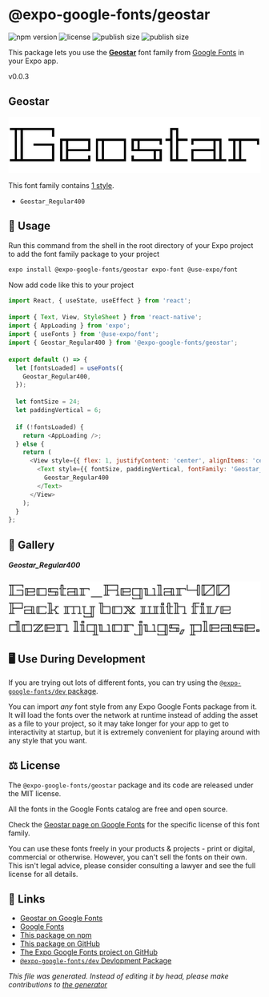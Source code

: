 # @expo-google-fonts/geostar

![npm version](https://flat.badgen.net/npm/v/@expo-google-fonts/geostar)
![license](https://flat.badgen.net/github/license/expo/google-fonts)
![publish size](https://flat.badgen.net/packagephobia/install/@expo-google-fonts/geostar)
![publish size](https://flat.badgen.net/packagephobia/publish/@expo-google-fonts/geostar)

This package lets you use the [**Geostar**](https://fonts.google.com/specimen/Geostar) font family from [Google Fonts](https://fonts.google.com/) in your Expo app.

v0.0.3

## Geostar

![Geostar](./font-family.png)

This font family contains [1 style](#gallery).

- `Geostar_Regular400`

## 🔡 Usage

Run this command from the shell in the root directory of your Expo project to add the font family package to your project
```sh
expo install @expo-google-fonts/geostar expo-font @use-expo/font
```

Now add code like this to your project
```js
import React, { useState, useEffect } from 'react';

import { Text, View, StyleSheet } from 'react-native';
import { AppLoading } from 'expo';
import { useFonts } from '@use-expo/font';
import { Geostar_Regular400 } from '@expo-google-fonts/geostar';

export default () => {
  let [fontsLoaded] = useFonts({
    Geostar_Regular400,
  });

  let fontSize = 24;
  let paddingVertical = 6;

  if (!fontsLoaded) {
    return <AppLoading />;
  } else {
    return (
      <View style={{ flex: 1, justifyContent: 'center', alignItems: 'center' }}>
        <Text style={{ fontSize, paddingVertical, fontFamily: 'Geostar_Regular400' }}>
          Geostar_Regular400
        </Text>
      </View>
    );
  }
};

```

## 📖 Gallery

##### Geostar_Regular400
![Geostar_Regular400](./7b9967368c76fa8693221781a74e18323bde42a1df8fff30b1d5b2dd2e654dc5.ttf.png)


## 🖥️ Use During Development

If you are trying out lots of different fonts, you can try using the [`@expo-google-fonts/dev` package](https://github.com/expo/google-fonts/tree/master/font-packages/dev#readme).

You can import *any* font style from any Expo Google Fonts package from it. It will load the fonts
over the network at runtime instead of adding the asset as a file to your project, so it may take longer
for your app to get to interactivity at startup, but it is extremely convenient
for playing around with any style that you want.

## ⚖️ License

The `@expo-google-fonts/geostar` package and its code are released under the MIT license.

All the fonts in the Google Fonts catalog are free and open source.

Check the [Geostar page on Google Fonts](https://fonts.google.com/specimen/Geostar) for the specific license of this font family.

You can use these fonts freely in your products & projects - print or digital, commercial or otherwise. However, you can't sell the fonts on their own. This isn't legal advice, please consider consulting a lawyer and see the full license for all details.

## 🔗 Links

- [Geostar on Google Fonts](https://fonts.google.com/specimen/Geostar)
- [Google Fonts](https://fonts.google.com/)
- [This package on npm](https://www.npmjs.com/package/@expo-google-fonts/geostar)
- [This package on GitHub](https://github.com/expo/google-fonts/tree/master/font-packages/geostar)
- [The Expo Google Fonts project on GitHub](https://github.com/expo/google-fonts)
- [`@expo-google-fonts/dev` Devlopment Package](https://github.com/expo/google-fonts/tree/master/font-packages/dev)


*This file was generated. Instead of editing it by head, please make contributions to [the generator](https://github.com/expo/google-fonts/tree/master/packages/generator)*
